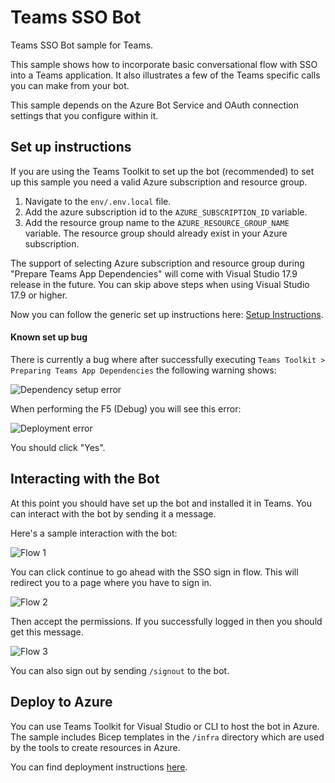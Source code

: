 ﻿# Teams SSO Bot

Teams SSO Bot sample for Teams.

This sample shows how to incorporate basic conversational flow with SSO into a Teams application. 
It also illustrates a few of the Teams specific calls you can make from your bot.

This sample depends on the Azure Bot Service and OAuth connection settings that you configure within it.

## Set up instructions

If you are using the Teams Toolkit to set up the bot (recommended) to set up this sample you need a valid Azure subscription and resource group.

1. Navigate to the `env/.env.local` file.
1. Add the azure subscription id to the `AZURE_SUBSCRIPTION_ID` variable.
1. Add the resource group name to the `AZURE_RESOURCE_GROUP_NAME` variable. The resource group should already exist in your Azure subscription.

The support of selecting Azure subscription and resource group during "Prepare Teams App Dependencies" will come with Visual Studio 17.9 release in the future. You can skip above steps when using Visual Studio 17.9 or higher.

Now you can follow the generic set up instructions here:
 [Setup Instructions](../README.md). 

 #### Known set up bug
 There is currently a bug where after successfully executing `Teams Toolkit > Preparing Teams App Dependencies` the following warning shows:

 ![Dependency setup error](assets/error.png)

 When performing the F5 (Debug) you will see this error:

 ![Deployment error](assets/deployment-errors.png)

 You should click "Yes".


## Interacting with the Bot

At this point you should have set up the bot and installed it in Teams. You can interact with the bot by sending it a message.

Here's a sample interaction with the bot:

![Flow 1](assets/flow-1.png)

You can click continue to go ahead with the SSO sign in flow. This will redirect you to a page where you have to sign in.

![Flow 2](assets/flow-2.png)

Then accept the permissions. If you successfully logged in then you should get this message.

![Flow 3](assets/flow-3.png)

You can also sign out by sending `/signout` to the bot.

## Deploy to Azure

You can use Teams Toolkit for Visual Studio or CLI to host the bot in Azure. The sample includes Bicep templates in the `/infra` directory which are used by the tools to create resources in Azure.

You can find deployment instructions [here](../README.md#deploy-to-azure).